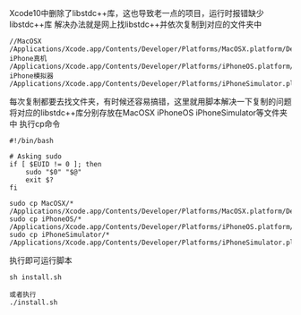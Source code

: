 Xcode10中删除了libstdc++库，这也导致老一点的项目，运行时报错缺少libstdc++库
解决办法就是网上找libstdc++并依次复制到对应的文件夹中
```
//MacOSX
/Applications/Xcode.app/Contents/Developer/Platforms/MacOSX.platform/Developer/SDKs/MacOSX.sdk/usr/lib/
iPhone真机
/Applications/Xcode.app/Contents/Developer/Platforms/iPhoneOS.platform/Developer/SDKs/iPhoneOS.sdk/usr/lib/
iPhone模拟器
/Applications/Xcode.app/Contents/Developer/Platforms/iPhoneSimulator.platform/Developer/SDKs/iPhoneSimulator.sdk/usr/lib/
```
每次复制都要去找文件夹，有时候还容易搞错，这里就用脚本解决一下复制的问题
将对应的libstdc++库分别存放在MacOSX  iPhoneOS  iPhoneSimulator等文件夹中 执行cp命令
```
#!/bin/bash

# Asking sudo
if [ $EUID != 0 ]; then
    sudo "$0" "$@"
    exit $?
fi

sudo cp MacOSX/* /Applications/Xcode.app/Contents/Developer/Platforms/MacOSX.platform/Developer/SDKs/MacOSX.sdk/usr/lib/
sudo cp iPhoneOS/* /Applications/Xcode.app/Contents/Developer/Platforms/iPhoneOS.platform/Developer/SDKs/iPhoneOS.sdk/usr/lib/
sudo cp iPhoneSimulator/* /Applications/Xcode.app/Contents/Developer/Platforms/iPhoneSimulator.platform/Developer/SDKs/iPhoneSimulator.sdk/usr/lib/
```
执行即可运行脚本
```
sh install.sh

或者执行
./install.sh

```
